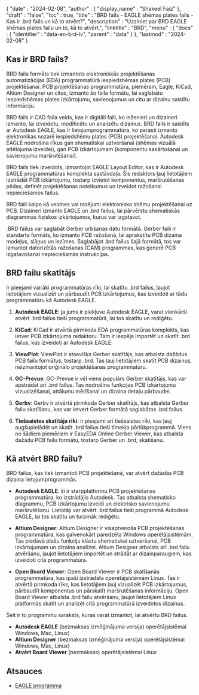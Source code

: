 {
  "date" : "2024-02-08",
  "author" : {
    "display_name" : "Shakeel Faiz"
},
  "draft" : "false",
  "toc" : true,
  "title" : "BRD fails - EAGLE shēmas plates fails - Kas ir .brd fails un kā to atvērt?",
  "description" : "Uzziniet par BRD EAGLE shēmas plates failu un to, kā to atvērt.",
  "linktitle" : "BRD",
  "menu" : {
    "docs" : {
      "identifier" : "data-en-brd-lv",
      "parent" : "data"
}
},
  "lastmod" : "2024-02-08"
}

## Kas ir BRD fails?

BRD faila formāts tiek izmantots elektroniskās projektēšanas automatizācijas (EDA) programmatūrā iespiedshēmas plates (PCB) projektēšanai. PCB projektēšanas programmatūra, piemēram, Eagle, KiCad, Altium Designer un citas, izmanto šo faila formātu, lai saglabātu iespiedshēmas plates izkārtojumu, savienojumus un citu ar dizainu saistītu informāciju.

BRD fails ir CAD faila veids, kas ir digitāli faili, ko inženieri un dizaineri izmanto, lai izveidotu, modificētu un analizētu dizainus. BRD fails ir saistīts ar Autodesk EAGLE, kas ir lietojumprogrammatūra, ko parasti izmanto elektronikas nozarē iespiedshēmu plates (PCB) projektēšanai. Autodesk EAGLE nodrošina rīkus gan shematiskai uztveršanai (shēmas vizuālā attēlojuma izveidei), gan PCB izkārtojumam (komponentu sakārtošanai un savienojumu maršrutēšanai).

BRD fails tiek izveidots, izmantojot EAGLE Layout Editor, kas ir Autodesk EAGLE programmatūras komplekta sastāvdaļa. Šis redaktors ļauj lietotājiem izstrādāt PCB izkārtojumu, tostarp izvietot komponentus, maršrutēšanas pēdas, definēt projektēšanas noteikumus un izveidot ražošanai nepieciešamos failus.

BRD faili kalpo kā veidnes vai rasējumi elektronisko shēmu projektēšanai uz PCB. Dizaineri izmanto EAGLE un .brd failus, lai pārvērstu shematiskās diagrammas fiziskos izkārtojumos, kurus var izgatavot.

.BRD failus var saglabāt Gerber urbšanas datu formātā. Gerber faili ir standarta formāts, ko izmanto PCB ražošanā, lai aprakstītu PCB dizaina modeļus, slāņus un iezīmes. Saglabājot .brd failus šajā formātā, tos var izmantot datorizētās ražošanas (CAM) programmas, kas ģenerē PCB izgatavošanai nepieciešamās instrukcijas.

## BRD failu skatītājs

Ir pieejami vairāki programmatūras rīki, lai skatītu .brd failus, ļaujot lietotājiem vizualizēt un pārbaudīt PCB izkārtojumus, kas izveidoti ar tādu programmatūru kā Autodesk EAGLE.

1.  **Autodesk EAGLE**: ja jums ir piekļuve Autodesk EAGLE, varat vienkārši atvērt .brd failus tieši programmatūrā, lai tos skatītu un rediģētu.
    
2.  **KiCad**: KiCad ir atvērtā pirmkoda EDA programmatūras komplekts, kas ietver PCB izkārtojuma redaktoru. Tam ir iespēja importēt un skatīt .brd failus, kas izveidoti ar Autodesk EAGLE.
    
3.  **ViewPlot**: ViewPlot ir atsevišķs Gerber skatītājs, kas atbalsta dažādus PCB failu formātus, tostarp .brd. Tas ļauj lietotājiem skatīt PCB dizainus, neizmantojot oriģinālo projektēšanas programmatūru.
    
4.  **GC-Prevue**: GC-Prevue ir vēl viens populārs Gerber skatītājs, kas var apstrādāt arī .brd failus. Tas nodrošina funkcijas PCB izkārtojumu vizualizēšanai, attālumu mērīšanai un dizaina detaļu pārbaudei.
    
5.  **Gerbv**: Gerbv ir atvērtā pirmkoda Gerber skatītājs, kas atbalsta Gerber failu skatīšanu, kas var ietvert Gerber formātā saglabātos .brd failus.
    
6.  **Tiešsaistes skatītāja rīki**: ir pieejami arī tiešsaistes rīki, kas ļauj augšupielādēt un skatīt .brd failus tieši tīmekļa pārlūkprogrammā. Viens no šādiem piemēriem ir EasyEDA Online Gerber Viewer, kas atbalsta dažādu PCB failu formātu, tostarp Gerber un .brd, skatīšanu.

## Kā atvērt BRD failu?

BRD failus, kas tiek izmantoti PCB projektēšanā, var atvērt dažādās PCB dizaina lietojumprogrammās.

- **Autodesk EAGLE**: šī ir starpplatformu PCB projektēšanas programmatūra, ko izstrādājis Autodesk. Tas atbalsta shematisko diagrammu, PCB izkārtojumu izveidi un elektrisko savienojumu maršrutēšanu. Lietotāji var atvērt .brd failus tieši programmā Autodesk EAGLE, lai tos skatītu un turpmāk rediģētu.
    
- **Altium Designer**: Altium Designer ir visaptveroša PCB projektēšanas programmatūra, kas galvenokārt paredzēta Windows operētājsistēmām. Tas piedāvā plašu funkciju klāstu shematiskai uztveršanai, PCB izkārtojumam un dizaina analīzei. Altium Designer atbalsta arī .brd failu atvēršanu, ļaujot lietotājiem importēt un strādāt ar dizainparaugiem, kas izveidoti citā programmatūrā.
    
- **Open Board Viewer**: Open Board Viewer ir PCB skatīšanās programmatūra, kas īpaši izstrādāta operētājsistēmām Linux. Tas ir atvērtā pirmkoda rīks, kas lietotājiem ļauj vizualizēt PCB izkārtojumus, pārbaudīt komponentus un pārskatīt maršrutēšanas informāciju. Open Board Viewer atbalsta .brd failu atvēršanu, ļaujot lietotājiem Linux platformās skatīt un analizēt citā programmatūrā izveidotos dizainus.

Šeit ir to programmu saraksts, kuras varat izmantot, lai atvērtu BRD failus.

- **Autodesk EAGLE** (bezmaksas izmēģinājuma versija) operētājsistēmai Windows, Mac, Linux)
- **Altium Designer** (bezmaksas izmēģinājuma versija) operētājsistēmai Windows, Mac, Linux)
- **Atvērt Board Viewer** (bezmaksas) operētājsistēmai Linux

## Atsauces
* [EAGLE programma](https://en.wikipedia.org/wiki/EAGLE_(programma))


